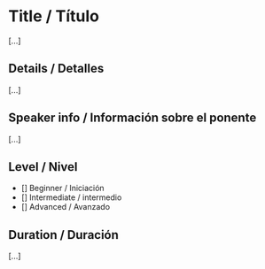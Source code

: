 # Title / Título

[...]

## Details / Detalles

[...]

## Speaker info / Información sobre el ponente

[...]

## Level / Nivel

- [] Beginner / Iniciación
- [] Intermediate / intermedio
- [] Advanced / Avanzado

## Duration / Duración

[...]